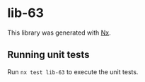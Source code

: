 # lib-63

This library was generated with [Nx](https://nx.dev).

## Running unit tests

Run `nx test lib-63` to execute the unit tests.

